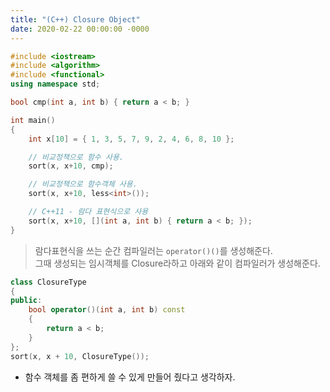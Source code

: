 ```yaml
---
title: "(C++) Closure Object"
date: 2020-02-22 00:00:00 -0000
---
```


```cpp
#include <iostream>
#include <algorithm>
#include <functional>
using namespace std;

bool cmp(int a, int b) { return a < b; }

int main()
{
    int x[10] = { 1, 3, 5, 7, 9, 2, 4, 6, 8, 10 };

    // 비교정책으로 함수 사용.
    sort(x, x+10, cmp);

    // 비교정책으로 함수객체 사용.
    sort(x, x+10, less<int>());

    // C++11 - 람다 표현식으로 사용
    sort(x, x+10, [](int a, int b) { return a < b; });
}
```

> 람다표현식을 쓰는 순간 컴파일러는 `operator()()`를 생성해준다.<br>
> 그때 생성되는 임시객체를 Closure라하고 아래와 같이 컴파일러가 생성해준다.

```cpp
class ClosureType
{
public:
    bool operator()(int a, int b) const
    {
        return a < b;
    }
};
sort(x, x + 10, ClosureType());
```

* 함수 객체를 좀 편하게 쓸 수 있게 만들어 줬다고 생각하자.

